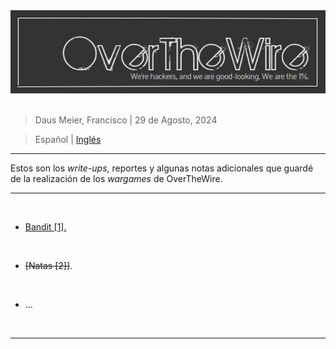 <div align="center"> <img src="../resources/images/CTF_Write-Ups/OverTheWire_banner/overthewire_main_banner.jpg"> </div>

<br>

> Daus Meier, Francisco | 29 de Agosto, 2024

> <p> <span> Español </span> | <a href=https://github.com/frandausmeier/CTF_Write-Ups/tree/main/OverTheWire> Inglés <a/> </p>

-----

Estos son los _write-ups_, reportes y algunas notas adicionales que guardé de la realización de los _wargames_ de OverTheWire.

-----

<br>

* [Bandit [1].](https://github.com/frandausmeier/CTF_Write-Ups/blob/main/OverTheWire/Bandit/README.md)

<br>

* ~~[Natas [2]]~~.

<br>

* ...

<br>

-----

